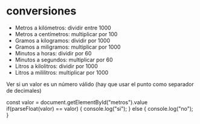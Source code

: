 # conversiones

- Metros a kilómetros: dividir entre 1000
- Metros a centímetros: multiplicar por 100
- Gramos a kilogramos: dividir por 1000
- Gramos a miligramos: multiplicar por 1000
- Minutos a horas: dividir por 60
- Minutos a segundos: multiplicar por 60
- Litros a kilolitros: dividir por 1000
- Litros a mililitros: multiplicar por 1000

Ver si un valor es un número válido (hay que usar el punto como separador de decimales)

const valor = document.getElementById("metros").value
if(parseFloat(valor) == valor) {
    console.log("si");
} else {
    console.log("no");
}
